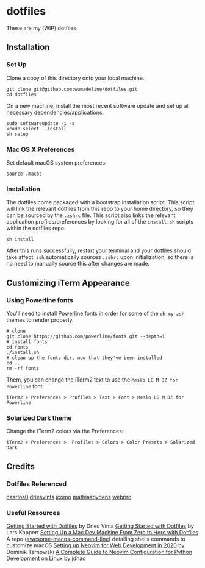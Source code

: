 # dotfiles
These are my (WIP) dotfiles.

## Installation
### Set Up
Clone a copy of this directory onto your local machine.
```
git clone git@github.com:wumadeline/dotfiles.git
cd dotfiles
```

On a new machine, install the most recent software update and set up all
necessary dependencies/applications.
```
sudo softwareupdate -i -a
xcode-select --install
sh setup

```

### Mac OS X Preferences
Set default macOS system preferences:
```
source .macos
```

### Installation
The dotfiles come packaged with a bootstrap installation script. This script
will link the relevant dotfiles from this repo to your home directory, so they
can be sourced by the `.zshrc` file. This script also links the relevant
application profiles/preferences by looking for all of the `install.sh` scripts
within the dotfiles repo.

```
sh install
```
After this runs successfully, restart your terminal and your dotfiles should
take affect. `zsh` automatically sources `.zshrc` upon initialization, so there
is no need to manually source this after changes are made.

## Customizing iTerm Appearance
### Using Powerline fonts
You'll need to install Powerline fonts in order for some of the `oh-my-zsh`
themes to render properly.
```
# clone
git clone https://github.com/powerline/fonts.git --depth=1
# install fonts
cd fonts
./install.sh
# clean up the fonts dir, now that they've been installed
cd ..
rm -rf fonts
```

Them, you can change the iTerm2 text to use the `Meslo LG M DZ for Powerline`
font.
```
iTerm2 > Preferences > Profiles > Text > Font > Meslo LG M DZ for Powerline
```

### Solarized Dark theme
Change the iTerm2 colors via the Preferences:
```
iTerm2 > Preferences >  Profiles > Colors > Color Presets > Solarized Dark
```

## Credits
### Dotfiles Referenced
[caarlos0](https://github.com/caarlos0/dotfiles)
[driesvints](https://github.com/driesvints/dotfiles)
[jcomo](https://github.com/jcomo/dotfiles)
[mathiasbynens](https://github.com/mathiasbynens/dotfiles)
[webpro](https://github.com/webpro/dotfiles)

### Useful Resources
[Getting Started with Dotfiles](https://driesvints.com/blog/getting-started-with-dotfiles/) by Dries Vints
[Getting Started with
Dotfiles](https://medium.com/@webprolific/getting-started-with-dotfiles-43c3602fd789)
by Lars Kappert
[Setting Up a Mac Dev Machine From Zero to Hero with Dotfiles](https://github.com/herrbischoff/awesome-macos-command-line)
A repo
([awesome-macos-command-line](https://github.com/herrbischoff/awesome-macos-command-line))
detailing shells commands to customize macOS
[Setting up Neovim for Web Development in 2020](https://medium.com/better-programming/setting-up-neovim-for-web-development-in-2020-d800de3efacd) by Dominik Tarnowski
[A Complete Guide to Neovim Configuration for Python Development on
Linux](https://jdhao.github.io/2018/12/24/centos_nvim_install_use_guide_en/) by
jdhao
